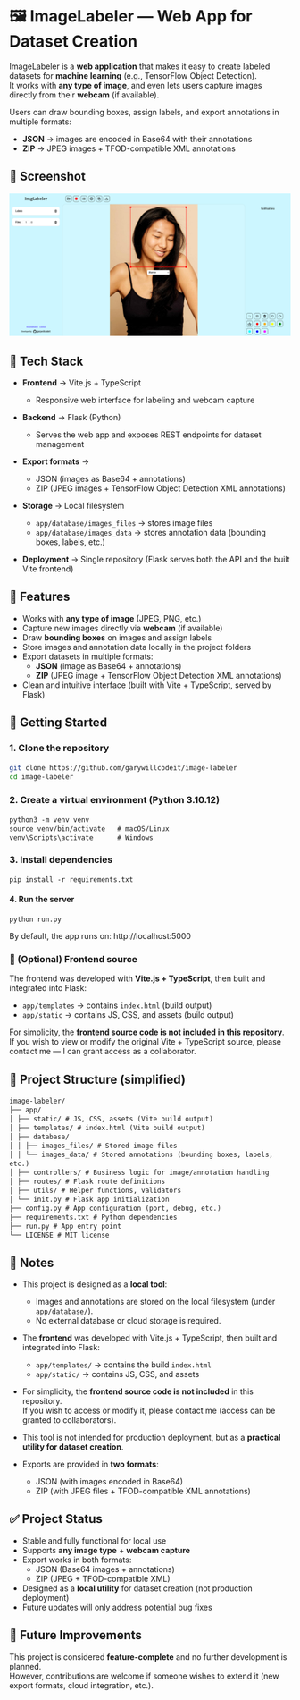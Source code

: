 # 🖼️ ImageLabeler — Web App for Dataset Creation

ImageLabeler is a **web application** that makes it easy to create labeled datasets for **machine learning** (e.g., TensorFlow Object Detection).  
It works with **any type of image**, and even lets users capture images directly from their **webcam** (if available).

Users can draw bounding boxes, assign labels, and export annotations in multiple formats:

- **JSON** → images are encoded in Base64 with their annotations
- **ZIP** → JPEG images + TFOD-compatible XML annotations

## 📸 Screenshot

![Screenshot](https://github.com/garywillcodeit/image-labeler/blob/main/screenshots/screenshot1.png)

## 🔧 Tech Stack

- **Frontend** → Vite.js + TypeScript

  - Responsive web interface for labeling and webcam capture

- **Backend** → Flask (Python)

  - Serves the web app and exposes REST endpoints for dataset management

- **Export formats** →

  - JSON (images as Base64 + annotations)
  - ZIP (JPEG images + TensorFlow Object Detection XML annotations)

- **Storage** → Local filesystem

  - `app/database/images_files` → stores image files
  - `app/database/images_data` → stores annotation data (bounding boxes, labels, etc.)

- **Deployment** → Single repository (Flask serves both the API and the built Vite frontend)

## 📱 Features

- Works with **any type of image** (JPEG, PNG, etc.)
- Capture new images directly via **webcam** (if available)
- Draw **bounding boxes** on images and assign labels
- Store images and annotation data locally in the project folders
- Export datasets in multiple formats:
  - **JSON** (image as Base64 + annotations)
  - **ZIP** (JPEG image + TensorFlow Object Detection XML annotations)
- Clean and intuitive interface (built with Vite + TypeScript, served by Flask)

## 🚀 Getting Started

### 1. Clone the repository

```bash
git clone https://github.com/garywillcodeit/image-labeler
cd image-labeler
```

### 2. Create a virtual environment (Python 3.10.12)

```
python3 -m venv venv
source venv/bin/activate   # macOS/Linux
venv\Scripts\activate      # Windows
```

### 3. Install dependencies

```
pip install -r requirements.txt
```

#### 4. Run the server

```
python run.py
```

By default, the app runs on: http://localhost:5000

### 🔧 (Optional) Frontend source

The frontend was developed with **Vite.js + TypeScript**, then built and integrated into Flask:

- `app/templates` → contains `index.html` (build output)
- `app/static` → contains JS, CSS, and assets (build output)

For simplicity, the **frontend source code is not included in this repository**.  
If you wish to view or modify the original Vite + TypeScript source, please contact me — I can grant access as a collaborator.

## 📂 Project Structure (simplified)

```
image-labeler/
├── app/
│ ├── static/ # JS, CSS, assets (Vite build output)
│ ├── templates/ # index.html (Vite build output)
│ ├── database/
│ │ ├── images_files/ # Stored image files
│ │ └── images_data/ # Stored annotations (bounding boxes, labels, etc.)
│ ├── controllers/ # Business logic for image/annotation handling
│ ├── routes/ # Flask route definitions
│ ├── utils/ # Helper functions, validators
│ └── init.py # Flask app initialization
├── config.py # App configuration (port, debug, etc.)
├── requirements.txt # Python dependencies
├── run.py # App entry point
└── LICENSE # MIT license
```

## 🧠 Notes

- This project is designed as a **local tool**:

  - Images and annotations are stored on the local filesystem (under `app/database/`).
  - No external database or cloud storage is required.

- The **frontend** was developed with Vite.js + TypeScript, then built and integrated into Flask:

  - `app/templates/` → contains the build `index.html`
  - `app/static/` → contains JS, CSS, and assets

- For simplicity, the **frontend source code is not included** in this repository.  
  If you wish to access or modify it, please contact me (access can be granted to collaborators).

- This tool is not intended for production deployment, but as a **practical utility for dataset creation**.

- Exports are provided in **two formats**:
  - JSON (with images encoded in Base64)
  - ZIP (with JPEG files + TFOD-compatible XML annotations)

## ✅ Project Status

- Stable and fully functional for local use
- Supports **any image type** + **webcam capture**
- Export works in both formats:
  - JSON (Base64 images + annotations)
  - ZIP (JPEG + TFOD-compatible XML)
- Designed as a **local utility** for dataset creation (not production deployment)
- Future updates will only address potential bug fixes

## 🔮 Future Improvements

This project is considered **feature-complete** and no further development is planned.  
However, contributions are welcome if someone wishes to extend it (new export formats, cloud integration, etc.).
